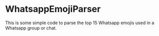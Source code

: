# WhatsappEmojiParser
This is some simple code to parse the top 15 Whatsapp emojis used in a Whatsapp group or chat. 
